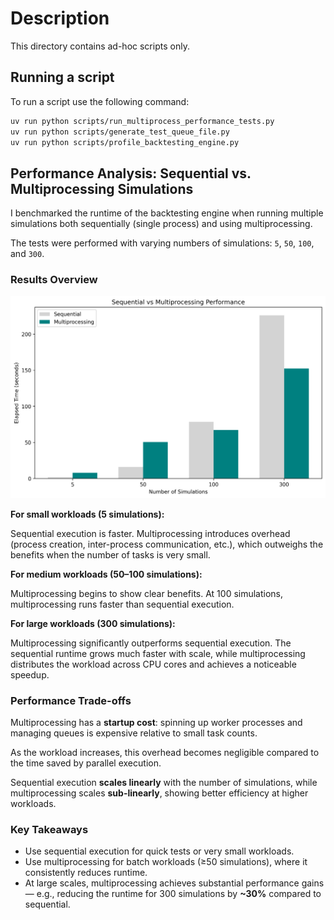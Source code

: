 # Description

This directory contains ad-hoc scripts only.

## Running a script

To run a script use the following command:

```bash
uv run python scripts/run_multiprocess_performance_tests.py
uv run python scripts/generate_test_queue_file.py
uv run python scripts/profile_backtesting_engine.py
```

## Performance Analysis: Sequential vs. Multiprocessing Simulations

I benchmarked the runtime of the backtesting engine when running multiple simulations both sequentially (single process) and using multiprocessing.

The tests were performed with varying numbers of simulations: `5`, `50`, `100`, and `300`.

### Results Overview

![Performance Analysis](../data/performance_test_results/performance_comparison.png)

**For small workloads (5 simulations):**

Sequential execution is faster. Multiprocessing introduces overhead (process creation, inter-process communication, etc.), which outweighs the benefits when the number of tasks is very small.

**For medium workloads (50–100 simulations):**

Multiprocessing begins to show clear benefits. At 100 simulations, multiprocessing runs faster than sequential execution.

**For large workloads (300 simulations):**

Multiprocessing significantly outperforms sequential execution. The sequential runtime grows much faster with scale, while multiprocessing distributes the workload across CPU cores and achieves a noticeable speedup.

### Performance Trade-offs

Multiprocessing has a **startup cost**: spinning up worker processes and managing queues is expensive relative to small task counts.

As the workload increases, this overhead becomes negligible compared to the time saved by parallel execution.

Sequential execution **scales linearly** with the number of simulations, while multiprocessing scales **sub-linearly**, showing better efficiency at higher workloads.

### Key Takeaways

- Use sequential execution for quick tests or very small workloads.
- Use multiprocessing for batch workloads (≥50 simulations), where it consistently reduces runtime.
- At large scales, multiprocessing achieves substantial performance gains — e.g., reducing the runtime for 300 simulations by **~30%** compared to sequential.
